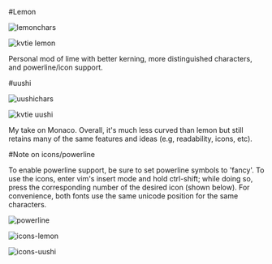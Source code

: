 #Lemon

![lemonchars](http://a.pomf.se/2Bh1.png)

![kvtie lemon](http://a.pomf.se/9Dt2.png)

Personal mod of lime with better kerning, more distinguished characters, and powerline/icon support.


#uushi

![uushichars](http://a.pomf.se/3Cg6-983.png)

![kvtie uushi](http://a.pomf.se/8Tl3.png)

My take on Monaco. Overall, it's much less curved than lemon but still retains many of the same features and ideas (e.g, readability, icons, etc).


#Note on icons/powerline

To enable powerline support, be sure to set powerline symbols to 'fancy'. To use the icons, enter vim's insert mode and hold ctrl-shift; while doing so, press the corresponding number of the desired icon (shown below). For convenience, both fonts use the same unicode position for the same characters.

![powerline](http://a.pomf.se/3Ly7.png)

![icons-lemon](https://github-camo.global.ssl.fastly.net/c472cea534ec5f123ceb1c9998010b557e657c84/687474703a2f2f612e706f6d662e73652f364c68372e706e67)

![icons-uushi](http://a.pomf.se/1Gd4.png)
